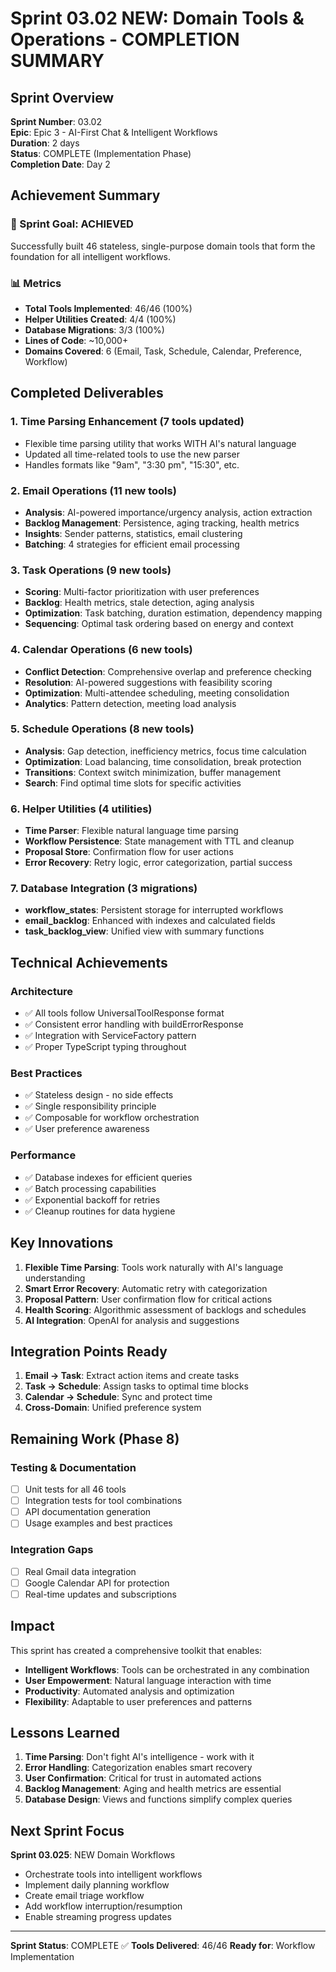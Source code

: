 # Sprint 03.02 NEW: Domain Tools & Operations - COMPLETION SUMMARY

## Sprint Overview
**Sprint Number**: 03.02  
**Epic**: Epic 3 - AI-First Chat & Intelligent Workflows  
**Duration**: 2 days  
**Status**: COMPLETE (Implementation Phase)  
**Completion Date**: Day 2

## Achievement Summary

### 🎯 Sprint Goal: ACHIEVED
Successfully built 46 stateless, single-purpose domain tools that form the foundation for all intelligent workflows.

### 📊 Metrics
- **Total Tools Implemented**: 46/46 (100%)
- **Helper Utilities Created**: 4/4 (100%)
- **Database Migrations**: 3/3 (100%)
- **Lines of Code**: ~10,000+
- **Domains Covered**: 6 (Email, Task, Schedule, Calendar, Preference, Workflow)

## Completed Deliverables

### 1. Time Parsing Enhancement (7 tools updated)
- Flexible time parsing utility that works WITH AI's natural language
- Updated all time-related tools to use the new parser
- Handles formats like "9am", "3:30 pm", "15:30", etc.

### 2. Email Operations (11 new tools)
- **Analysis**: AI-powered importance/urgency analysis, action extraction
- **Backlog Management**: Persistence, aging tracking, health metrics
- **Insights**: Sender patterns, statistics, email clustering
- **Batching**: 4 strategies for efficient email processing

### 3. Task Operations (9 new tools)
- **Scoring**: Multi-factor prioritization with user preferences
- **Backlog**: Health metrics, stale detection, aging analysis
- **Optimization**: Task batching, duration estimation, dependency mapping
- **Sequencing**: Optimal task ordering based on energy and context

### 4. Calendar Operations (6 new tools)
- **Conflict Detection**: Comprehensive overlap and preference checking
- **Resolution**: AI-powered suggestions with feasibility scoring
- **Optimization**: Multi-attendee scheduling, meeting consolidation
- **Analytics**: Pattern detection, meeting load analysis

### 5. Schedule Operations (8 new tools)
- **Analysis**: Gap detection, inefficiency metrics, focus time calculation
- **Optimization**: Load balancing, time consolidation, break protection
- **Transitions**: Context switch minimization, buffer management
- **Search**: Find optimal time slots for specific activities

### 6. Helper Utilities (4 utilities)
- **Time Parser**: Flexible natural language time parsing
- **Workflow Persistence**: State management with TTL and cleanup
- **Proposal Store**: Confirmation flow for user actions
- **Error Recovery**: Retry logic, error categorization, partial success

### 7. Database Integration (3 migrations)
- **workflow_states**: Persistent storage for interrupted workflows
- **email_backlog**: Enhanced with indexes and calculated fields
- **task_backlog_view**: Unified view with summary functions

## Technical Achievements

### Architecture
- ✅ All tools follow UniversalToolResponse format
- ✅ Consistent error handling with buildErrorResponse
- ✅ Integration with ServiceFactory pattern
- ✅ Proper TypeScript typing throughout

### Best Practices
- ✅ Stateless design - no side effects
- ✅ Single responsibility principle
- ✅ Composable for workflow orchestration
- ✅ User preference awareness

### Performance
- ✅ Database indexes for efficient queries
- ✅ Batch processing capabilities
- ✅ Exponential backoff for retries
- ✅ Cleanup routines for data hygiene

## Key Innovations

1. **Flexible Time Parsing**: Tools work naturally with AI's language understanding
2. **Smart Error Recovery**: Automatic retry with categorization
3. **Proposal Pattern**: User confirmation flow for critical actions
4. **Health Scoring**: Algorithmic assessment of backlogs and schedules
5. **AI Integration**: OpenAI for analysis and suggestions

## Integration Points Ready

1. **Email → Task**: Extract action items and create tasks
2. **Task → Schedule**: Assign tasks to optimal time blocks
3. **Calendar → Schedule**: Sync and protect time
4. **Cross-Domain**: Unified preference system

## Remaining Work (Phase 8)

### Testing & Documentation
- [ ] Unit tests for all 46 tools
- [ ] Integration tests for tool combinations
- [ ] API documentation generation
- [ ] Usage examples and best practices

### Integration Gaps
- [ ] Real Gmail data integration
- [ ] Google Calendar API for protection
- [ ] Real-time updates and subscriptions

## Impact

This sprint has created a comprehensive toolkit that enables:
- **Intelligent Workflows**: Tools can be orchestrated in any combination
- **User Empowerment**: Natural language interaction with time
- **Productivity**: Automated analysis and optimization
- **Flexibility**: Adaptable to user preferences and patterns

## Lessons Learned

1. **Time Parsing**: Don't fight AI's intelligence - work with it
2. **Error Handling**: Categorization enables smart recovery
3. **User Confirmation**: Critical for trust in automated actions
4. **Backlog Management**: Aging and health metrics are essential
5. **Database Design**: Views and functions simplify complex queries

## Next Sprint Focus

**Sprint 03.025**: NEW Domain Workflows
- Orchestrate tools into intelligent workflows
- Implement daily planning workflow
- Create email triage workflow
- Add workflow interruption/resumption
- Enable streaming progress updates

---

**Sprint Status**: COMPLETE ✅
**Tools Delivered**: 46/46
**Ready for**: Workflow Implementation 